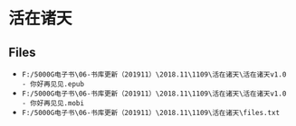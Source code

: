 # 活在诸天

## Files

- `F:/5000G电子书\06-书库更新（201911）\2018.11\1109\活在诸天\活在诸天v1.0 - 你好再见见.epub`
- `F:/5000G电子书\06-书库更新（201911）\2018.11\1109\活在诸天\活在诸天v1.0 - 你好再见见.mobi`
- `F:/5000G电子书\06-书库更新（201911）\2018.11\1109\活在诸天\files.txt`

